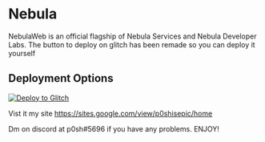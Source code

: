# Nebula

NebulaWeb is an official flagship of Nebula Services and Nebula Developer Labs. The button to deploy on glitch has been remade so you can deploy it yourself

## Deployment Options

</a>[![Deploy to Glitch](https://binbashbanana.github.io/deploy-buttons/buttons/remade/glitch.svg)](https://glitch.com/edit/#!/puffy-assorted-truffle)

Vist it my site <a>https://sites.google.com/view/p0shisepic/home</a>

Dm on discord at p0sh#5696 if you have any problems. ENJOY!
